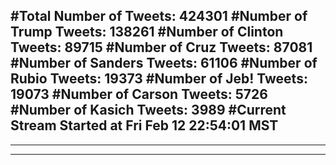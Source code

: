#Total Number of Tweets: 424301 
#Number of Trump Tweets: 138261
#Number of Clinton Tweets: 89715
#Number of Cruz Tweets: 87081
#Number of Sanders Tweets: 61106
#Number of Rubio Tweets: 19373
#Number of Jeb! Tweets: 19073
#Number of Carson Tweets: 5726
#Number of Kasich Tweets: 3989
#Current Stream Started at Fri Feb 12 22:54:01 MST
---
---
---
